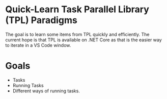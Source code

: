 # Quick-Learn Task Parallel Library (TPL) Paradigms
The goal is to learn some items from TPL quickly and efficiently.  The current hope is that TPL is available on .NET Core as that is the easier way to iterate in a VS Code window.

# Goals
* Tasks
* Running Tasks
* Different ways of running tasks.
